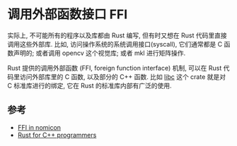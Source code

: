 # 调用外部函数接口 FFI

实际上, 不可能所有的程序以及库都由 Rust 编写, 但有时又想在 Rust 代码里直接调用这些外部库.
比如, 访问操作系统的系统调用接口(syscall), 它们通常都是 C 函数声明的; 或者调用 opencv 这个视觉库;
或者 mkl 进行矩阵操作.

Rust 提供的调用外部函数 (FFI, foreign function interface) 机制, 可以在 Rust 代码里访问外部库里的 C 函数,
以及部分的 C++ 函数. 比如 [libc](https://crates.io/crates/libc) 这个 crate 就是对 C 标准库进行的绑定, 它在
Rust 的标准库内部有广泛的使用.

## 参考

- [FFI in nomicon](https://doc.rust-lang.org/nomicon/ffi.html)
- [Rust for C++ programmers](https://github.com/nrc/r4cppp)
